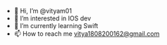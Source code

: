 - 👋 Hi, I’m @vityam01
- 👀 I’m interested in IOS dev
- 🌱 I’m currently learning Swift 
- 📫 How to reach me vitya1808200162@gmail.com

<!---
vityam01/vityam01 is a ✨ special ✨ repository because its `README.md` (this file) appears on your GitHub profile.
You can click the Preview link to take a look at your changes.
--->

